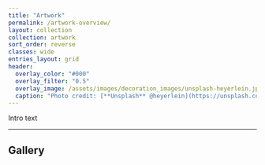 ```yaml
---
title: "Artwork"
permalink: /artwork-overview/
layout: collection
collection: artwork
sort_order: reverse
classes: wide
entries_layout: grid
header:
  overlay_color: "#000"
  overlay_filter: "0.5"
  overlay_image: /assets/images/decoration_images/unsplash-heyerlein.jpg
  caption: "Photo credit: [**Unsplash** @heyerlein](https://unsplash.com/@heyerlein)"
---
```



Intro text

----------
## Gallery